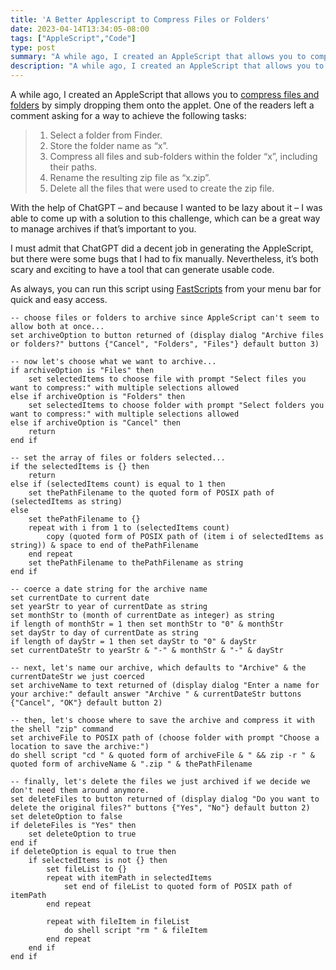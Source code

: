 ```yaml
---
title: 'A Better Applescript to Compress Files or Folders'
date: 2023-04-14T13:34:05-08:00
tags: ["AppleScript","Code"]
type: post
summary: "A while ago, I created an AppleScript that allows you to compress files and folders by simply dropping them onto the applet."
description: "A while ago, I created an AppleScript that allows you to compress files and folders by simply dropping them onto the applet."
---
```


A while ago, I created an AppleScript that allows you to [compress files and folders](/posts/2014/08/02/applescript-to-compress-files-and-folders/) by simply dropping them onto the applet. One of the readers left a comment asking for a way to achieve the following tasks:

> 1.  Select a folder from Finder.
> 2.  Store the folder name as “x”.
> 3.  Compress all files and sub-folders within the folder “x”, including their paths.
> 4.  Rename the resulting zip file as “x.zip”.
> 5.  Delete all the files that were used to create the zip file.

With the help of ChatGPT – and because I wanted to be lazy about it – I was able to come up with a solution to this challenge, which can be a great way to manage archives if that’s important to you.<!--more-->

I must admit that ChatGPT did a decent job in generating the AppleScript, but there were some bugs that I had to fix manually. Nevertheless, it’s both scary and exciting to have a tool that can generate usable code.

As always, you can run this script using [FastScripts](http://www.red-sweater.com/fastscripts/) from your menu bar for quick and easy access.

```applescript
-- choose files or folders to archive since AppleScript can't seem to allow both at once...
set archiveOption to button returned of (display dialog "Archive files or folders?" buttons {"Cancel", "Folders", "Files"} default button 3)

-- now let's choose what we want to archive...
if archiveOption is "Files" then
	set selectedItems to choose file with prompt "Select files you want to compress:" with multiple selections allowed
else if archiveOption is "Folders" then
	set selectedItems to choose folder with prompt "Select folders you want to compress:" with multiple selections allowed
else if archiveOption is "Cancel" then
	return
end if

-- set the array of files or folders selected...
if the selectedItems is {} then
	return
else if (selectedItems count) is equal to 1 then
	set thePathFilename to the quoted form of POSIX path of (selectedItems as string)
else
	set thePathFilename to {}
	repeat with i from 1 to (selectedItems count)
		copy (quoted form of POSIX path of (item i of selectedItems as string)) & space to end of thePathFilename
	end repeat
	set thePathFilename to thePathFilename as string
end if

-- coerce a date string for the archive name
set currentDate to current date
set yearStr to year of currentDate as string
set monthStr to (month of currentDate as integer) as string
if length of monthStr = 1 then set monthStr to "0" & monthStr
set dayStr to day of currentDate as string
if length of dayStr = 1 then set dayStr to "0" & dayStr
set currentDateStr to yearStr & "-" & monthStr & "-" & dayStr

-- next, let's name our archive, which defaults to "Archive" & the currentDateStr we just coerced
set archiveName to text returned of (display dialog "Enter a name for your archive:" default answer "Archive " & currentDateStr buttons {"Cancel", "OK"} default button 2)

-- then, let's choose where to save the archive and compress it with the shell "zip" command
set archiveFile to POSIX path of (choose folder with prompt "Choose a location to save the archive:")
do shell script "cd " & quoted form of archiveFile & " && zip -r " & quoted form of archiveName & ".zip " & thePathFilename

-- finally, let's delete the files we just archived if we decide we don't need them around anymore.
set deleteFiles to button returned of (display dialog "Do you want to delete the original files?" buttons {"Yes", "No"} default button 2)
set deleteOption to false
if deleteFiles is "Yes" then
	set deleteOption to true
end if
if deleteOption is equal to true then
	if selectedItems is not {} then
		set fileList to {}
		repeat with itemPath in selectedItems
			set end of fileList to quoted form of POSIX path of itemPath
		end repeat
		
		repeat with fileItem in fileList
			do shell script "rm " & fileItem
		end repeat
	end if
end if
```